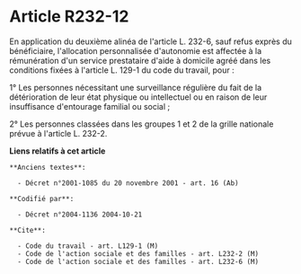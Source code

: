 # Article R232-12

En application du deuxième alinéa de l'article L. 232-6, sauf refus exprès du bénéficiaire, l'allocation personnalisée
d'autonomie est affectée à la rémunération d'un service prestataire d'aide à domicile agréé dans les conditions fixées à
l'article L. 129-1 du code du travail, pour :

1° Les personnes nécessitant une surveillance régulière du fait de la détérioration de leur état physique ou intellectuel ou
en raison de leur insuffisance d'entourage familial ou social ;

2° Les personnes classées dans les groupes 1 et 2 de la grille nationale prévue à l'article L. 232-2.

**Liens relatifs à cet article**

	**Anciens textes**:

	  - Décret n°2001-1085 du 20 novembre 2001 - art. 16 (Ab)

	**Codifié par**:

	  - Décret n°2004-1136 2004-10-21

	**Cite**:

	  - Code du travail - art. L129-1 (M)
	  - Code de l'action sociale et des familles - art. L232-2 (M)
	  - Code de l'action sociale et des familles - art. L232-6 (M)

